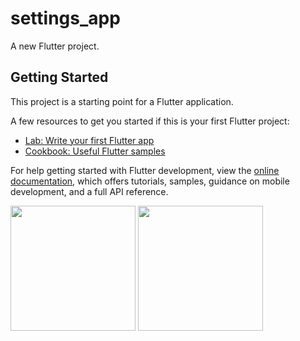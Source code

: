 # settings_app

A new Flutter project.

## Getting Started

This project is a starting point for a Flutter application.

A few resources to get you started if this is your first Flutter project:

- [Lab: Write your first Flutter app](https://docs.flutter.dev/get-started/codelab)
- [Cookbook: Useful Flutter samples](https://docs.flutter.dev/cookbook)

For help getting started with Flutter development, view the
[online documentation](https://docs.flutter.dev/), which offers tutorials,
samples, guidance on mobile development, and a full API reference.



<img src="https://user-images.githubusercontent.com/118456066/211371701-7d60c5cb-e95b-477c-a93c-ed51a0c4ac0a.jpg" width="200px">


<img src="https://user-images.githubusercontent.com/118456066/211371719-331e837c-371e-45fa-bd34-c0483e50f1ec.jpg" width="200px">
